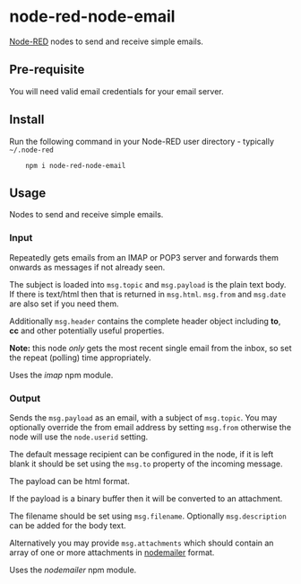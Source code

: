 node-red-node-email
===================

<a href="http://nodered.org" target="_new">Node-RED</a> nodes to send and receive simple emails.


Pre-requisite
-------------

You will need valid email credentials for your email server.

Install
-------

Run the following command in your Node-RED user directory - typically `~/.node-red`

        npm i node-red-node-email

Usage
-----

Nodes to send and receive simple emails.

### Input

Repeatedly gets emails from an IMAP or POP3 server and forwards them onwards as messages if not already seen.

The subject is loaded into `msg.topic` and `msg.payload` is the plain text body.
If there is text/html then that is returned in `msg.html`. `msg.from` and
`msg.date` are also set if you need them.

Additionally `msg.header` contains the complete header object including
**to**, **cc** and other potentially useful properties.

**Note:** this node *only* gets the most recent single email from the inbox,
so set the repeat (polling) time appropriately.

Uses the *imap* npm module.

### Output

Sends the `msg.payload` as an email, with a subject of `msg.topic`. You may 
optionally override the from email address by setting `msg.from` otherwise the 
node will use the `node.userid` setting.

The default message recipient can be configured in the node, if it is left
blank it should be set using the `msg.to` property of the incoming message.

The payload can be html format.

If the payload is a binary buffer then it will be converted to an attachment.

The filename should be set using `msg.filename`. Optionally
`msg.description` can be added for the body text.

Alternatively you may provide `msg.attachments` which should contain an array of one or
more attachments in <a href="https://www.npmjs.com/package/nodemailer#attachments" target="_new">nodemailer</a> format.

Uses the *nodemailer* npm module.
